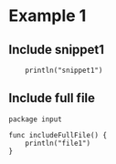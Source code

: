 # Example 1

## Include snippet1

<!--- insertSnippet: snippet1 -->
```
	println("snippet1")
```

<!--- /insertSnippet: snippet1 -->

## Include full file

<!--- insertFile: file1.go -->
```
package input

func includeFullFile() {
	println("file1")
}

```

<!--- /insertFile: file1.go -->